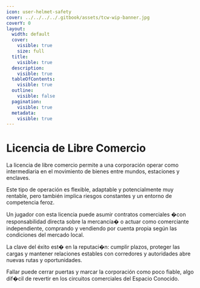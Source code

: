 ```yaml
---
icon: user-helmet-safety
cover: ../../../../.gitbook/assets/tcw-wip-banner.jpg
coverY: 0
layout:
  width: default
  cover:
    visible: true
    size: full
  title:
    visible: true
  description:
    visible: true
  tableOfContents:
    visible: true
  outline:
    visible: false
  pagination:
    visible: true
  metadata:
    visible: true
---
```


# Licencia de Libre Comercio

La licencia de libre comercio permite a una corporación operar como intermediaria en el movimiento de bienes entre mundos, estaciones y enclaves.

Este tipo de operación es flexible, adaptable y potencialmente muy rentable, pero también implica riesgos constantes y un entorno de competencia feroz.

Un jugador con esta licencia puede asumir contratos comerciales �con responsabilidad directa sobre la mercancía� o actuar como comerciante independiente, comprando y vendiendo por cuenta propia según las condiciones del mercado local.

La clave del éxito est� en la reputaci�n: cumplir plazos, proteger las cargas y mantener relaciones estables con corredores y autoridades abre nuevas rutas y oportunidades.

Fallar puede cerrar puertas y marcar la corporación como poco fiable, algo dif�cil de revertir en los circuitos comerciales del Espacio Conocido.
